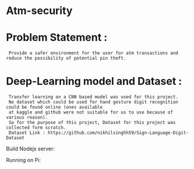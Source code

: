 # Atm-security

# Problem Statement : 
     Provide a safer environment for the user for atm transactions and reduce the possibility of potential pin theft.

# Deep-Learning model and Dataset : 
     Transfer learning on a CNN based model was used for this project.
     No dataset which could be used for hand gesture digit recognition could be found online (ones available 
     at kaggle and github were not suitable for us to use because of various reason).
     So for the purpose of this project, Dataset for this project was collected form scratch.
     Dataset Link : https://github.com/nikhilsinghh59/Sign-Language-Digit-Dataset


Build Nodejs server:


Running on Pi:
